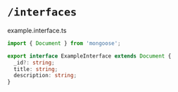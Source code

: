 # `/interfaces`

example.interface.ts

```typescript
import { Document } from 'mongoose';

export interface ExampleInterface extends Document {
  _id?: string;
  title: string;
  description: string;
}
```
